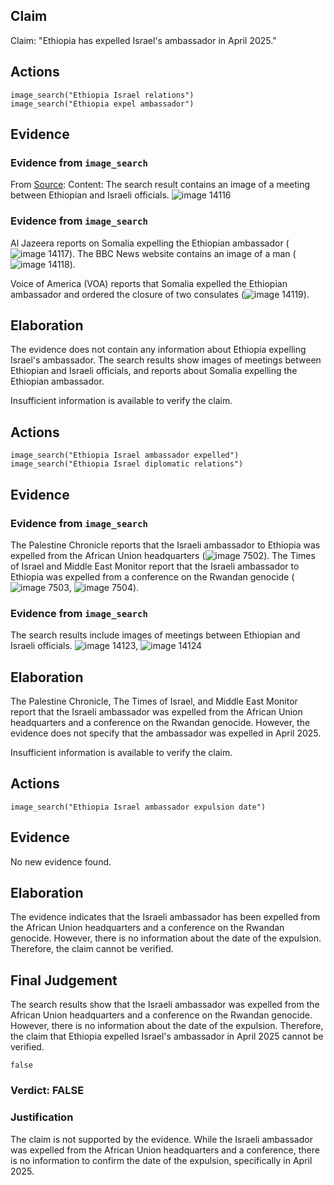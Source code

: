 ## Claim
Claim: "Ethiopia has expelled Israel's ambassador in April 2025."

## Actions
```
image_search("Ethiopia Israel relations")
image_search("Ethiopia expel ambassador")
```

## Evidence
### Evidence from `image_search`
From [Source](https://www.akem.org.tr/post/ethiopia-israel-relation-a-case-of-falasha-people): 
Content: The search result contains an image of a meeting between Ethiopian and Israeli officials. ![image 14116](media/2025-09-01_09-05-1756717551-084341.jpg)


### Evidence from `image_search`
Al Jazeera reports on Somalia expelling the Ethiopian ambassador (![image 14117](media/2025-09-01_09-05-1756717556-521299.jpg)). The BBC News website contains an image of a man (![image 14118](media/2025-09-01_09-05-1756717556-705518.jpg)).

Voice of America (VOA) reports that Somalia expelled the Ethiopian ambassador and ordered the closure of two consulates (![image 14119](media/2025-09-01_09-05-1756717556-831846.jpg)).


## Elaboration
The evidence does not contain any information about Ethiopia expelling Israel's ambassador. The search results show images of meetings between Ethiopian and Israeli officials, and reports about Somalia expelling the Ethiopian ambassador.

Insufficient information is available to verify the claim.


## Actions
```
image_search("Ethiopia Israel ambassador expelled")
image_search("Ethiopia Israel diplomatic relations")
```

## Evidence
### Evidence from `image_search`
The Palestine Chronicle reports that the Israeli ambassador to Ethiopia was expelled from the African Union headquarters (![image 7502](media/2025-08-29_21-55-1756504535-987181.jpg)). The Times of Israel and Middle East Monitor report that the Israeli ambassador to Ethiopia was expelled from a conference on the Rwandan genocide (![image 7503](media/2025-08-29_21-55-1756504536-233757.jpg), ![image 7504](media/2025-08-29_21-55-1756504536-419131.jpg)).


### Evidence from `image_search`
The search results include images of meetings between Ethiopian and Israeli officials. ![image 14123](media/2025-09-01_09-06-1756717582-532763.jpg), ![image 14124](media/2025-09-01_09-06-1756717582-724879.jpg)


## Elaboration
The Palestine Chronicle, The Times of Israel, and Middle East Monitor report that the Israeli ambassador was expelled from the African Union headquarters and a conference on the Rwandan genocide. However, the evidence does not specify that the ambassador was expelled in April 2025.

Insufficient information is available to verify the claim.


## Actions
```
image_search("Ethiopia Israel ambassador expulsion date")
```

## Evidence
No new evidence found.

## Elaboration
The evidence indicates that the Israeli ambassador has been expelled from the African Union headquarters and a conference on the Rwandan genocide. However, there is no information about the date of the expulsion. Therefore, the claim cannot be verified.


## Final Judgement
The search results show that the Israeli ambassador was expelled from the African Union headquarters and a conference on the Rwandan genocide. However, there is no information about the date of the expulsion. Therefore, the claim that Ethiopia expelled Israel's ambassador in April 2025 cannot be verified.

`false`

### Verdict: FALSE

### Justification
The claim is not supported by the evidence. While the Israeli ambassador was expelled from the African Union headquarters and a conference, there is no information to confirm the date of the expulsion, specifically in April 2025.
